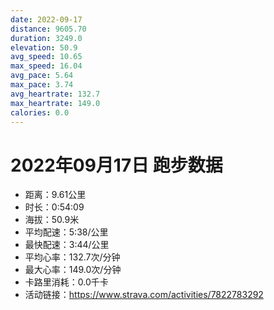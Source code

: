 ```yaml
---
date: 2022-09-17
distance: 9605.70
duration: 3249.0
elevation: 50.9
avg_speed: 10.65
max_speed: 16.04
avg_pace: 5.64
max_pace: 3.74
avg_heartrate: 132.7
max_heartrate: 149.0
calories: 0.0
---
```


# 2022年09月17日 跑步数据

- 距离：9.61公里
- 时长：0:54:09
- 海拔：50.9米
- 平均配速：5:38/公里
- 最快配速：3:44/公里
- 平均心率：132.7次/分钟
- 最大心率：149.0次/分钟
- 卡路里消耗：0.0千卡
- 活动链接：https://www.strava.com/activities/7822783292
